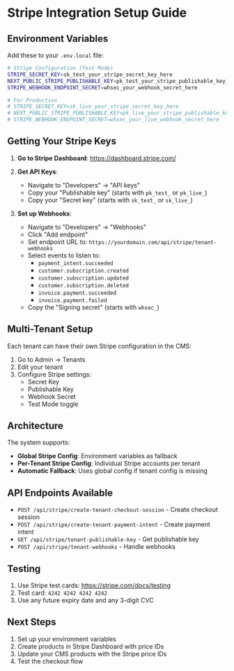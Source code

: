 # Stripe Integration Setup Guide

## Environment Variables

Add these to your `.env.local` file:

```bash
# Stripe Configuration (Test Mode)
STRIPE_SECRET_KEY=sk_test_your_stripe_secret_key_here
NEXT_PUBLIC_STRIPE_PUBLISHABLE_KEY=pk_test_your_stripe_publishable_key_here
STRIPE_WEBHOOK_ENDPOINT_SECRET=whsec_your_webhook_secret_here

# For Production
# STRIPE_SECRET_KEY=sk_live_your_stripe_secret_key_here
# NEXT_PUBLIC_STRIPE_PUBLISHABLE_KEY=pk_live_your_stripe_publishable_key_here
# STRIPE_WEBHOOK_ENDPOINT_SECRET=whsec_your_live_webhook_secret_here
```

## Getting Your Stripe Keys

1. **Go to Stripe Dashboard**: https://dashboard.stripe.com/
2. **Get API Keys**:
   - Navigate to "Developers" → "API keys"
   - Copy your "Publishable key" (starts with `pk_test_` or `pk_live_`)
   - Copy your "Secret key" (starts with `sk_test_` or `sk_live_`)

3. **Set up Webhooks**:
   - Navigate to "Developers" → "Webhooks"
   - Click "Add endpoint"
   - Set endpoint URL to: `https://yourdomain.com/api/stripe/tenant-webhooks`
   - Select events to listen to:
     - `payment_intent.succeeded`
     - `customer.subscription.created`
     - `customer.subscription.updated`
     - `customer.subscription.deleted`
     - `invoice.payment.succeeded`
     - `invoice.payment.failed`
   - Copy the "Signing secret" (starts with `whsec_`)

## Multi-Tenant Setup

Each tenant can have their own Stripe configuration in the CMS:
1. Go to Admin → Tenants
2. Edit your tenant
3. Configure Stripe settings:
   - Secret Key
   - Publishable Key  
   - Webhook Secret
   - Test Mode toggle

## Architecture

The system supports:
- **Global Stripe Config**: Environment variables as fallback
- **Per-Tenant Stripe Config**: Individual Stripe accounts per tenant
- **Automatic Fallback**: Uses global config if tenant config is missing

## API Endpoints Available

- `POST /api/stripe/create-tenant-checkout-session` - Create checkout session
- `POST /api/stripe/create-tenant-payment-intent` - Create payment intent
- `GET /api/stripe/tenant-publishable-key` - Get publishable key
- `POST /api/stripe/tenant-webhooks` - Handle webhooks

## Testing

1. Use Stripe test cards: https://stripe.com/docs/testing
2. Test card: `4242 4242 4242 4242`
3. Use any future expiry date and any 3-digit CVC

## Next Steps

1. Set up your environment variables
2. Create products in Stripe Dashboard with price IDs
3. Update your CMS products with the Stripe price IDs
4. Test the checkout flow
